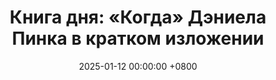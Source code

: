 ---
title: "Книга дня: «Когда» Дэниела Пинка в кратком изложении"
description: >-
  «Когда: Научные секреты идеального тайминга» (в оригинале When: The Scientific Secrets of Perfect Timing) Дэниела Пинка — это исследование того, как правильный выбор времени влияет на успех в работе, учебе и личной жизни. Пинк опирается на научные данные из психологии, нейробиологии и экономики, чтобы показать, как биологические ритмы, такие как циркадные, влияют на продуктивность, настроение и принятие решений. Книга Дэниела Пинка "Когда" раскрывает науку идеального тайминга для продуктивности и успеха. Практичные советы по управлению временем!
date: 2025-01-12 00:00:00 +0800
categories: [Мышление, Конспекты-книг]
tags:
  [
    когда,
    дэниел-пинк,
    управление-временем,
    продуктивность,
    психология,
    принятие-решений,
    карьерный-успех,
    мотивация,
    профессиональное-развитие,
    планирование,
    рабочие-привычки,
    лидерство,
    креативность,
    поведенческие-науки,
    баланс-работы-жизни
  ]
image: 
alt: 'Обложка книги "Когда: Научные секреты идеального тайминга" Дэниела Пинка'
fallback:
  - 
  - 
---